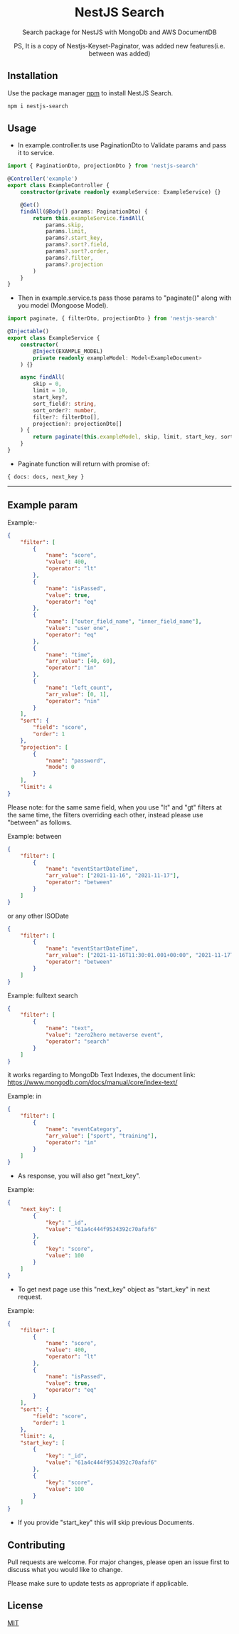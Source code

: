 <div align=center>

# NestJS Search

Search package for NestJS with MongoDb and AWS DocumentDB

PS, It is a copy of Nestjs-Keyset-Paginator, was added new features(i.e. between was added)

</div>

## Installation

Use the package manager [npm](npmjs.com/package/nestjs-search) to install NestJS Search.

```bash
npm i nestjs-search
```

## Usage

-   In example.controller.ts use PaginationDto to Validate params and pass it to service.

```typescript
import { PaginationDto, projectionDto } from 'nestjs-search'

@Controller('example')
export class ExampleController {
    constructor(private readonly exampleService: ExampleService) {}

    @Get()
    findAll(@Body() params: PaginationDto) {
        return this.exampleService.findAll(
            params.skip,
            params.limit,
            params?.start_key,
            params?.sort?.field,
            params?.sort?.order,
            params?.filter,
            params?.projection
        )
    }
}
```

-   Then in example.service.ts pass those params to "paginate()" along with you model (Mongoose Model).

```typescript
import paginate, { filterDto, projectionDto } from 'nestjs-search'

@Injectable()
export class ExampleService {
    constructor(
        @Inject(EXAMPLE_MODEL)
        private readonly exampleModel: Model<ExampleDocument>
    ) {}

    async findAll(
        skip = 0,
        limit = 10,
        start_key?,
        sort_field?: string,
        sort_order?: number,
        filter?: filterDto[],
        projection?: projectionDto[]
    ) {
        return paginate(this.exampleModel, skip, limit, start_key, sort_field, sort_order, filter, projection)
    }
}
```

-   Paginate function will return with promise of:

```
{ docs: docs, next_key }
```

---

## Example param

Example:-

```json
{
    "filter": [
        {
            "name": "score",
            "value": 400,
            "operator": "lt"
        },
        {
            "name": "isPassed",
            "value": true,
            "operator": "eq"
        },
        {
            "name": ["outer_field_name", "inner_field_name"],
            "value": "user one",
            "operator": "eq"
        },
        {
            "name": "time",
            "arr_value": [40, 60],
            "operator": "in"
        },
        {
            "name": "left_count",
            "arr_value": [0, 1],
            "operator": "nin"
        }
    ],
    "sort": {
        "field": "score",
        "order": 1
    },
    "projection": [
        {
            "name": "password",
            "mode": 0
        }
    ],
    "limit": 4
}
```

Please note: for the same same field, when you use "lt" and "gt" filters at the same time, the filters overriding each other, instead please use "between" as follows.

Example: between

```json
{
    "filter": [
        {
            "name": "eventStartDateTime",
            "arr_value": ["2021-11-16", "2021-11-17"],
            "operator": "between"
        }
    ]
}
```

or any other ISODate

```json
{
    "filter": [
        {
            "name": "eventStartDateTime",
            "arr_value": ["2021-11-16T11:30:01.001+00:00", "2021-11-17T11:30:01.001+00:00"],
            "operator": "between"
        }
    ]
}
```

Example: fulltext search

```json
{
    "filter": [
        {
            "name": "text",
            "value": "zero2hero metaverse event",
            "operator": "search"
        }
    ]
}
```

it works regarding to MongoDb Text Indexes, the document link: https://www.mongodb.com/docs/manual/core/index-text/

Example: in

```json
{
    "filter": [
        {
            "name": "eventCategory",
            "arr_value": ["sport", "training"],
            "operator": "in"
        }
    ]
}
```

-   As response, you will also get "next_key".

Example:

```json
{
    "next_key": [
        {
            "key": "_id",
            "value": "61a4c444f9534392c70afaf6"
        },
        {
            "key": "score",
            "value": 100
        }
    ]
}
```

-   To get next page use this "next_key" object as "start_key" in next request.

Example:

```json
{
    "filter": [
        {
            "name": "score",
            "value": 400,
            "operator": "lt"
        },
        {
            "name": "isPassed",
            "value": true,
            "operator": "eq"
        }
    ],
    "sort": {
        "field": "score",
        "order": 1
    },
    "limit": 4,
    "start_key": [
        {
            "key": "_id",
            "value": "61a4c444f9534392c70afaf6"
        },
        {
            "key": "score",
            "value": 100
        }
    ]
}
```

-   If you provide "start_key" this will skip previous Documents.

## Contributing

Pull requests are welcome. For major changes, please open an issue first to discuss what you would like to change.

Please make sure to update tests as appropriate if applicable.

## License

[MIT](https://choosealicense.com/licenses/mit/)
